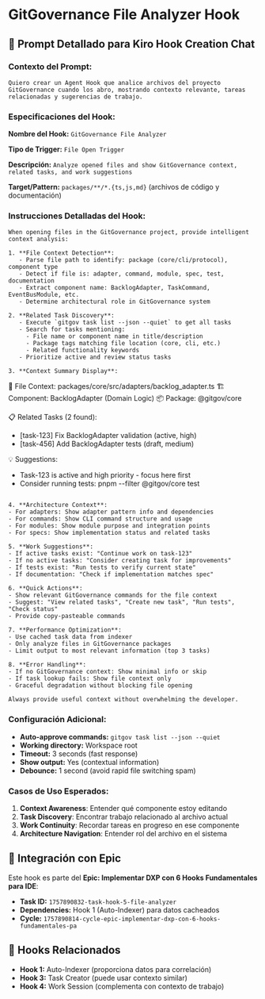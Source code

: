 # GitGovernance File Analyzer Hook

## 🎯 Prompt Detallado para Kiro Hook Creation Chat

### Contexto del Prompt:
```
Quiero crear un Agent Hook que analice archivos del proyecto GitGovernance cuando los abro, mostrando contexto relevante, tareas relacionadas y sugerencias de trabajo.
```

### Especificaciones del Hook:

**Nombre del Hook:** `GitGovernance File Analyzer`

**Tipo de Trigger:** `File Open Trigger`

**Descripción:** `Analyze opened files and show GitGovernance context, related tasks, and work suggestions`

**Target/Pattern:** `packages/**/*.{ts,js,md}` (archivos de código y documentación)

### Instrucciones Detalladas del Hook:

```
When opening files in the GitGovernance project, provide intelligent context analysis:

1. **File Context Detection**:
   - Parse file path to identify: package (core/cli/protocol), component type
   - Detect if file is: adapter, command, module, spec, test, documentation
   - Extract component name: BacklogAdapter, TaskCommand, EventBusModule, etc.
   - Determine architectural role in GitGovernance system

2. **Related Task Discovery**:
   - Execute `gitgov task list --json --quiet` to get all tasks
   - Search for tasks mentioning:
     - File name or component name in title/description
     - Package tags matching file location (core, cli, etc.)
     - Related functionality keywords
   - Prioritize active and review status tasks

3. **Context Summary Display**:
   ```
   📁 File Context: packages/core/src/adapters/backlog_adapter.ts
   🏗️ Component: BacklogAdapter (Domain Logic)
   📦 Package: @gitgov/core
   
   📋 Related Tasks (2 found):
   - [task-123] Fix BacklogAdapter validation (active, high)
   - [task-456] Add BacklogAdapter tests (draft, medium)
   
   💡 Suggestions:
   - Task-123 is active and high priority - focus here first
   - Consider running tests: pnpm --filter @gitgov/core test
   ```

4. **Architecture Context**:
   - For adapters: Show adapter pattern info and dependencies
   - For commands: Show CLI command structure and usage
   - For modules: Show module purpose and integration points
   - For specs: Show implementation status and related tasks

5. **Work Suggestions**:
   - If active tasks exist: "Continue work on task-123"
   - If no active tasks: "Consider creating task for improvements"
   - If tests exist: "Run tests to verify current state"
   - If documentation: "Check if implementation matches spec"

6. **Quick Actions**:
   - Show relevant GitGovernance commands for the file context
   - Suggest: "View related tasks", "Create new task", "Run tests", "Check status"
   - Provide copy-pasteable commands

7. **Performance Optimization**:
   - Use cached task data from indexer
   - Only analyze files in GitGovernance packages
   - Limit output to most relevant information (top 3 tasks)

8. **Error Handling**:
   - If no GitGovernance context: Show minimal info or skip
   - If task lookup fails: Show file context only
   - Graceful degradation without blocking file opening

Always provide useful context without overwhelming the developer.
```

### Configuración Adicional:
- **Auto-approve commands:** `gitgov task list --json --quiet`
- **Working directory:** Workspace root
- **Timeout:** 3 seconds (fast response)
- **Show output:** Yes (contextual information)
- **Debounce:** 1 second (avoid rapid file switching spam)

### Casos de Uso Esperados:
1. **Context Awareness**: Entender qué componente estoy editando
2. **Task Discovery**: Encontrar trabajo relacionado al archivo actual
3. **Work Continuity**: Recordar tareas en progreso en ese componente
4. **Architecture Navigation**: Entender rol del archivo en el sistema

## 🎯 Integración con Epic

Este hook es parte del **Epic: Implementar DXP con 6 Hooks Fundamentales para IDE**:

- **Task ID:** `1757890832-task-hook-5-file-analyzer`
- **Dependencies:** Hook 1 (Auto-Indexer) para datos cacheados
- **Cycle:** `1757890814-cycle-epic-implementar-dxp-con-6-hooks-fundamentales-pa`

## 🔗 Hooks Relacionados

- **Hook 1:** Auto-Indexer (proporciona datos para correlación)
- **Hook 3:** Task Creator (puede usar contexto similar)
- **Hook 4:** Work Session (complementa con contexto de trabajo)